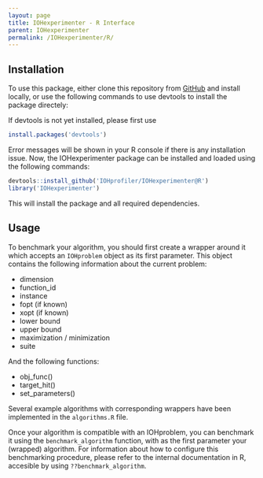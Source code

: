 ```yaml
---
layout: page
title: IOHexperimenter - R Interface
parent: IOHexperimenter
permalink: /IOHexperimenter/R/
--- 
```



## Installation
To use this package, either clone this repository from [GitHub](https://github.com/IOHprofiler/IOHexperimenter.git) and install locally, or use the following commands to use devtools to install the package directely:

If devtools is not yet installed, please first use

```r
install.packages('devtools')
```

Error messages will be shown in your R console if there is any installation issue.
Now, the IOHexperimenter package can be installed and loaded using the following commands:

```r
devtools::install_github('IOHprofiler/IOHexperimenter@R')
library('IOHexperimenter')
```

This will install the package and all required dependencies.

## Usage

To benchmark your algorithm, you should first create a wrapper around it which accepts an `IOHproblem` object as its first parameter. This object contains the following information about the current problem:

* dimension
* function_id
* instance
* fopt (if known)
* xopt (if known)
* lower bound
* upper bound
* maximization / minimization
* suite

And the following functions:

* obj_func()
* target_hit()
* set_parameters()

Several example algorithms with corresponding wrappers have been implemented in the `algorithms.R` file.

Once your algorithm is compatible with an IOHproblem, you can benchmark it using the `benchmark_algorithm` function, with as the first parameter your (wrapped) algorithm. For information about how to configure this benchmarking procedure, please refer to the internal documentation in R, accesible by using `??benchmark_algorithm`.